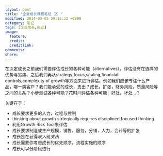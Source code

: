 ```yaml
---
layout: post
title: "企业成长课程笔记（2）"
modified: 2014-03-05 09:15:32 +0800
category: 笔记
tags: [企业成长,创业]
image:
  feature: 
  credit: 
  creditlink: 
comments: 
share: 
---
```


在决定成长之前我们需要评估成长的各种可能（alternatives），评估没有在选择的优势与劣势。之后我们再从strategy focus,scaling,financial controls,complexity of growth等方面来进行评估。例如我们应该专注什么产品，哪一类客户？我们能承受的成长，支出？成长，扩张，财务风险，质量风险等之间的关系？小步测试各种可能？花时间评估各种可能，好处，坏处...？

关键在于：

+ 成长要求更多的人力，过程与控制
+ thinking about growth strtegically requires disciplined,focused thinking
+ 利用Growth Risk Tool来评估
+ 成长要求制造或生产规模，销售，服务，分销，人力，会计等的扩张
+ 成长是在获得*收入*前*支出*
+ 成长需要你考虑成长的优先顺序，流程实施的顺序
+ 成长可以分阶段进行